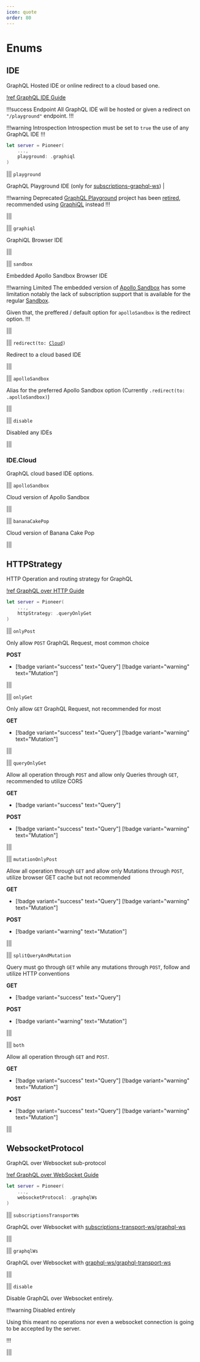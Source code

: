 ```yaml
---
icon: quote
order: 80
---
```


# Enums

## IDE

GraphQL Hosted IDE or online redirect to a cloud based one.

[!ref GraphQL IDE Guide](/guides/features/graphql-ide)

!!!success Endpoint
All GraphQL IDE will be hosted or given a redirect on `"/playground"` endpoint.
!!!

!!!warning Introspection
Introspection must be set to `true` the use of any GraphQL IDE
!!!

```swift
let server = Pioneer(
    ...,
    playground: .graphiql
)
```

||| `playground`

GraphQL Playground IDE (only for [subscriptions-graphql-ws](https://github.com/apollographql/subscriptions-transport-ws)) |

!!!warning Deprecated
[GraphQL Playground](/guides/features/graphql-ide/#graphql-playground) project has been [retired](https://github.com/graphql/graphql-playground/issues/1143), recommended using [GraphiQL](/guides/features/graphql-ide/#graphiql) instead
!!!

|||

||| `graphiql`

GraphiQL Browser IDE

|||

||| `sandbox`

Embedded Apollo Sandbox Browser IDE 

!!!warning Limited
The embedded version of [Apollo Sandbox](https://www.apollographql.com/docs/studio/explorer/sandbox/#embedding-sandbox) has some limitation notably the lack of subscription support that is available for the regular [Sandbox](https://studio.apollographql.com/sandbox/explorer).

Given that, the preffered / default option for `apolloSandbox` is the redirect option.
!!!

|||

||| <code>redirect(to: [Cloud](#idecloud))</code>

Redirect to a cloud based IDE

|||

||| `apolloSandbox`

Alias for the preferred Apollo Sandbox option (Currently `.redirect(to: .apolloSandbox)`)

|||

||| `disable`

Disabled any IDEs

|||

### IDE.Cloud

GraphQL cloud based IDE options.

||| `apolloSandbox`

Cloud version of Apollo Sandbox

|||

||| `bananaCakePop`

Cloud version of Banana Cake Pop

|||


## HTTPStrategy

HTTP Operation and routing strategy for GraphQL

[!ref GraphQL over HTTP Guide](/guides/features/graphql-over-http)

```swift
let server = Pioneer(
    ...,
    httpStrategy: .queryOnlyGet
)
```

||| `onlyPost`

Only allow `POST` GraphQL Request, most common choice

**POST**

- [!badge variant="success" text="Query"] [!badge variant="warning" text="Mutation"]

|||

||| `onlyGet`

Only allow `GET` GraphQL Request, not recommended for most

**GET**

- [!badge variant="success" text="Query"] [!badge variant="warning" text="Mutation"]

|||

||| `queryOnlyGet`

Allow all operation through `POST` and allow only Queries through `GET`, recommended to utilize CORS

**GET**

- [!badge variant="success" text="Query"]

**POST**

- [!badge variant="success" text="Query"] [!badge variant="warning" text="Mutation"]

|||

||| `mutationOnlyPost`

Allow all operation through `GET` and allow only Mutations through `POST`, utilize browser GET cache but not recommended

**GET**

- [!badge variant="success" text="Query"] [!badge variant="warning" text="Mutation"]

**POST**

- [!badge variant="warning" text="Mutation"]

|||

||| `splitQueryAndMutation`

Query must go through `GET` while any mutations through `POST`, follow and utilize HTTP conventions

**GET**

- [!badge variant="success" text="Query"]

**POST**

- [!badge variant="warning" text="Mutation"]

|||

||| `both`

Allow all operation through `GET` and `POST`.

**GET**

- [!badge variant="success" text="Query"] [!badge variant="warning" text="Mutation"]

**POST**

- [!badge variant="success" text="Query"] [!badge variant="warning" text="Mutation"]

|||

## WebsocketProtocol

GraphQL over Websocket sub-protocol

[!ref GraphQL over WebSocket Guide](/guides/features/graphql-over-websockets)

```swift
let server = Pioneer(
    ...,
    websocketProtocol: .graphqlWs
)
```

||| `subscriptionsTransportWs`

GraphQL over Websocket with [subscriptions-transport-ws/graphql-ws](https://github.com/apollographql/subscriptions-transport-ws)

|||

||| `graphqlWs`

GraphQL over Websocket with [graphql-ws/graphql-transport-ws](https://github.com/enisdenjo/graphql-ws)

|||

||| `disable`

Disable GraphQL over Websocket entirely.

!!!warning Disabled entirely

Using this meant no operations nor even a websocket connection is going to be accepted by the server.

!!!

|||
